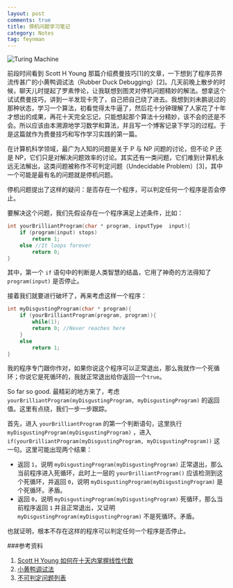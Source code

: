 ```yaml
---
layout: post
comments: true
title: 停机问题学习笔记
category: Notes
tag: feynman
---
```


![Turing Machine](http://mforever78.qiniudn.com/turing_machine.jpg)

前段时间看到 Scott H Young 那篇介绍费曼技巧[1]的文章，一下想到了程序员界流传甚广的小黄鸭调试法（Rubber Duck Debugging）[2]。几天前晚上散步的时候，聊天儿时提起了罗素悖论，让我联想到图灵对停机问题精妙的解法。想拿这个试试费曼技巧，讲到一半发现卡壳了，自己把自己绕了进去。我想到刘未鹏说过的那种状态，学习一个算法，初看觉得太牛逼了，然后花十分钟理解了人家花了十年才想出的成果，再花十天完全忘记，只能想起那个算法十分精妙，该不会的还是不会。所以应该由本溯源地学习数学和算法，并且写一个博客记录下学习的过程。于是这篇就作为费曼技巧和写作学习实践的第一篇。

在计算机科学领域，最广为人知的问题是关于 P 与 NP 问题的讨论，但不论 P 还是 NP，它们只是对解决问题效率的讨论。其实还有一类问题，它们难到计算机永远无法解出，这类问题被称作不可判定问题（Undecidable Problem）[3]，其中一个可能是最有名的问题就是停机问题。

停机问题提出了这样的疑问：是否存在一个程序，可以判定任何一个程序是否会停止。

要解决这个问题，我们先假设存在一个程序满足上述条件，比如：

```C
int yourBrilliantProgram(char * program, inputType  input){
	if (program(input) stops)
		return 1;
	else //It loops forever
		return 0;
}
```

其中，第一个 `if` 语句中的判断是人类智慧的结晶，它用了神奇的方法得知了 `program(input)` 是否停止。

接着我们就要进行破坏了，再来考虑这样一个程序：

```C
int myDisgustingProgram(char * program){
	if (yourBrilliantProgram(program, program)){
		while(1);
		return 0; //Never reaches here
	}
	else
		return 1;
}
```

我的程序专门跟你作对，如果你说这个程序可以正常退出，那么我就作一个死循环；你说它是死循环的，我就正常退出给你返回一个`true`。

So far so good. 最精彩的地方来了，考虑 `yourBrilliantProgram(myDisgustingProgram, myDisgustingProgram)` 的返回值。这里有点绕，我们一步一步跟踪。

首先，进入 `yourBrilliantProgram` 的第一个判断语句，这里执行 `myDisgustingProgram(myDisgustingProgram)` ，进入 `if(yourBrilliantProgram(myDisgustingProgram, myDisgustingProgram))` 这一句。这里可能出现两个结果：

- 返回 `1`，说明 `myDisgustingProgram(myDisgustingProgram)` 正常退出，那么当前程序进入死循环，此时上一层的 `yourBrilliantProgram()` 应该检测到这个死循环，并返回 `0`，说明 `myDisgustingProgram(myDisgustingProgram)` 是个死循环。矛盾。
- 返回 `0`，说明 `myDisgustingProgram(myDisgustingProgram)` 死循环，那么当前程序返回 `1` 并且正常退出，又证明 `myDisgustingProgram(myDisgustingProgram)` 不是死循环。矛盾。

也就证明，根本不存在这样的程序可以判定任何一个程序是否停止。

###参考资料

1. [Scott H Young 如何在十天内掌握线性代数](http://select.yeeyan.org/view/94114/329073)
2. [小黄鸭调试法](http://zh.wikipedia.org/wiki/小黄鸭调试法)
3. [不可判定问题列表](http://zh.wikipedia.org/wiki/不可判定问题列表)
